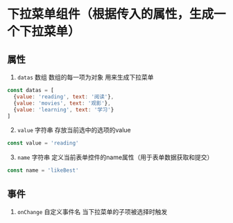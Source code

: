 # 下拉菜单组件（根据传入的属性，生成一个下拉菜单）

## 属性
1. `datas` 数组 数组的每一项为对象 用来生成下拉菜单
```jsx
const datas = [
  {value: 'reading', text: '阅读'},
  {value: 'movies', text: '观影'},
  {value: 'learning', text: '学习'}
]
```
2. `value` 字符串 存放当前选中的选项的value
```jsx
const value = 'reading'
```
3. `name` 字符串 定义当前表单控件的name属性（用于表单数据获取和提交）
```jsx
const name = 'likeBest'
```

## 事件
1. `onChange` 自定义事件名 当下拉菜单的子项被选择时触发
